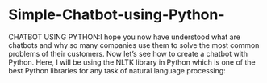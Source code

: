 # Simple-Chatbot-using-Python-
CHATBOT USING PYTHON:I hope you now have understood what are chatbots and why so many companies use them to solve the most common problems of their customers. Now let’s see how to create a chatbot with Python. Here, I will be using the NLTK library in Python which is one of the best Python libraries for any task of natural language processing:

